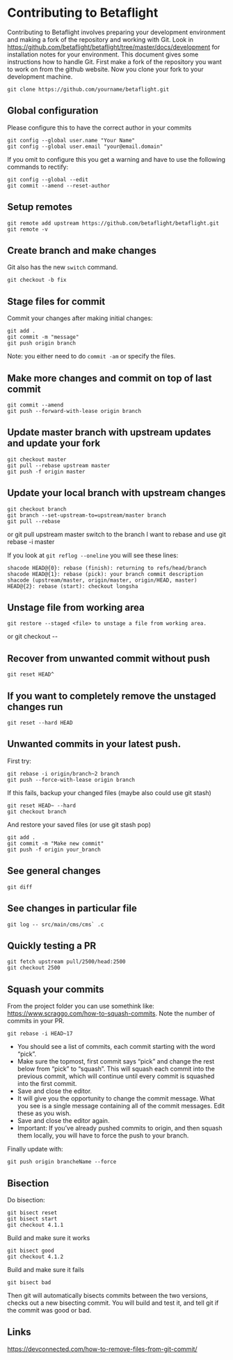 # Contributing to Betaflight

Contributing to Betaflight involves preparing your development environment and making a fork of the repository and working with Git.
Look in https://github.com/betaflight/betaflight/tree/master/docs/development for installation notes for your environment.
This document gives some instructions how to handle Git. First make a fork of the repository you want to work on from the github website.
Now you clone your fork to your development machine.

    git clone https://github.com/yourname/betaflight.git

## Global configuration

Please configure this to have the correct author in your commits

    git config --global user.name "Your Name"
    git config --global user.email "your@email.domain"

If you omit to configure this you get a warning and have to use the following commands to rectify:

    git config --global --edit
    git commit --amend --reset-author

## Setup remotes

    git remote add upstream https://github.com/betaflight/betaflight.git
    git remote -v

## Create branch and make changes

Git also has the new `switch` command.

    git checkout -b fix

## Stage files for commit

Commit your changes after making initial changes:

    git add .
    git commit -m "message"
    git push origin branch

Note: you either need to do `commit -am` or specify the files.

## Make more changes and commit on top of last commit

	git commit --amend
	git push --forward-with-lease origin branch

## Update master branch with upstream updates and update your fork

    git checkout master
    git pull --rebase upstream master
    git push -f origin master

## Update your local branch with upstream changes 

    git checkout branch
    git branch --set-upstream-to=upstream/master branch
    git pull --rebase
or
    git pull upstream master
    switch to the branch I want to rebase and use git rebase -i master

If you look at `git reflog --oneline` you will see these lines:

    shacode HEAD@{0}: rebase (finish): returning to refs/head/branch
    shacode HEAD@{1}: rebase (pick): your branch commit description
    shacode (upstream/master, origin/master, origin/HEAD, master) HEAD@{2}: rebase (start): checkout longsha

## Unstage file from working area

	git restore --staged <file> to unstage a file from working area.
or
        git checkout --<filename>

## Recover from unwanted commit without push

    git reset HEAD^

## If you want to completely remove the unstaged changes run

    git reset --hard HEAD

## Unwanted commits in your latest push.

First try:

    git rebase -i origin/branch~2 branch
    git push --force-with-lease origin branch

If this fails, backup your changed files (maybe also could use git stash)

    git reset HEAD~ --hard
    git checkout branch

And restore your saved files (or use git stash pop)

    git add .
    git commit -m "Make new commit"
    git push -f origin your_branch

## See general changes

    git diff

## See changes in particular file

    git log -- src/main/cms/cms` .c

## Quickly testing a PR

    git fetch upstream pull/2500/head:2500
    git checkout 2500

## Squash your commits

From the project folder you can use somethink like: https://www.scraggo.com/how-to-squash-commits.
Note the number of commits in your PR.

    git rebase -i HEAD~17

- You should see a list of commits, each commit starting with the word “pick”.
- Make sure the topmost, first commit says “pick” and change the rest below from “pick” to “squash”. This will squash each commit into the previous commit, which will continue until every commit is squashed into the first commit.
- Save and close the editor.
- It will give you the opportunity to change the commit message. What you see is a single message containing all of the commit messages. Edit these as you wish.
- Save and close the editor again.
- Important: If you’ve already pushed commits to origin, and then squash them locally, you will have to force the push to your branch.

Finally update with:

    git push origin brancheName --force

## Bisection

Do bisection:

    git bisect reset
    git bisect start
    git checkout 4.1.1

Build and make sure it works

    git bisect good
    git checkout 4.1.2

Build and make sure it fails

    git bisect bad

Then git will automatically bisects commits between the two versions, checks out a new bisecting commit.
You will build and test it, and tell git if the commit was good or bad.

## Links

https://devconnected.com/how-to-remove-files-from-git-commit/
